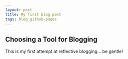 ```yaml
---
layout: post
title: My first blog post
tags: blog github-pages
---
```


## Choosing a Tool for Blogging

This is my first attempt at reflective blogging... be gentle!

